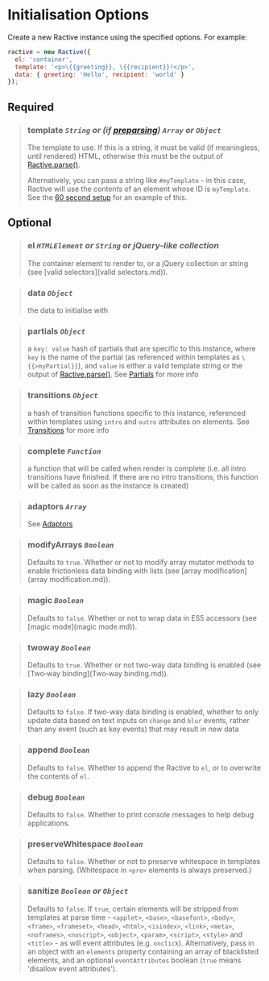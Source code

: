 # Initialisation Options

Create a new Ractive instance using the specified options. For example:

```js
ractive = new Ractive({
  el: 'container',
  template: '<p>\{{greeting}}, \{{recipient}}!</p>',
  data: { greeting: 'Hello', recipient: 'world' }
});
```

## Required

> ### **template** *`String` or (if [preparsing](preparsing.md)) `Array` or `Object`*
> The template to use. If this is a string, it must be valid (if meaningless, until rendered) HTML, otherwise this must be the output of [Ractive.parse()](Ractive.parse().md).
>
> Alternatively, you can pass a string like `#myTemplate` - in this case, Ractive will use the contents of an element whose ID is `myTemplate`. See the [60 second setup](http://ractivejs.org/60-second-setup) for an example of this.


## Optional

> ### el *`HTMLElement` or `String` or jQuery-like collection*
> The container element to render to, or a jQuery collection or string (see [valid selectors](valid selectors.md)).

> ### data *`Object`*
> the data to initialise with

> ### partials *`Object`*
> a `key: value` hash of partials that are specific to this instance, where `key` is the name of the partial (as referenced within templates as `\{{>myPartial}}`), and `value` is either a valid template string or the output of [Ractive.parse()](Ractive.parse().md). See [Partials](Partials.md) for more info

> ### transitions *`Object`*
> a hash of transition functions specific to this instance, referenced within templates using `intro` and `outro` attributes on elements. See [Transitions](Transitions.md) for more info

> ### complete *`Function`*
> a function that will be called when render is complete (i.e. all intro transitions have finished. If there are no intro transitions, this function will be called as soon as the instance is created)

> ### adaptors *`Array`*
> See [Adaptors](Adaptors.md)

> ### modifyArrays *`Boolean`*
> Defaults to `true`. Whether or not to modify array mutator methods to enable frictionless data binding with lists (see [array modification](array modification.md)).

> ### magic *`Boolean`*
> Defaults to `false`. Whether or not to wrap data in ES5 accessors (see [magic mode](magic mode.md)).

> ### twoway *`Boolean`*
> Defaults to `true`. Whether or not two-way data binding is enabled (see [Two‐way binding](Two‐way binding.md)).

> ### lazy *`Boolean`*
> Defaults to `false`. If two-way data binding is enabled, whether to only update data based on text inputs on `change` and `blur` events, rather than any event (such as key events) that may result in new data

> ### append *`Boolean`*
> Defaults to `false`. Whether to append the Ractive to `el`, or to overwrite the contents of `el`.

> ### debug *`Boolean`*
> Defaults to `false`. Whether to print console messages to help debug applications.

> ### preserveWhitespace *`Boolean`*
> Defaults to `false`. Whether or not to preserve whitespace in templates when parsing. (Whitespace in `<pre>` elements is always preserved.)

> ### sanitize *`Boolean` or `Object`*
> Defaults to `false`. If `true`, certain elements will be stripped from templates at parse time - `<applet>`, `<base>`, `<basefont>`, `<body>`, `<frame>`, `<frameset>`, `<head>`, `<html>`, `<isindex>`, `<link>`, `<meta>`, `<noframes>`, `<noscript>`, `<object>`, `<param>`, `<script>`, `<style>` and `<title>` - as will event attributes (e.g. `onclick`). Alternatively, pass in an object with an `elements` property containing an array of blacklisted elements, and an optional `eventAttributes` boolean (`true` means 'disallow event attributes').
